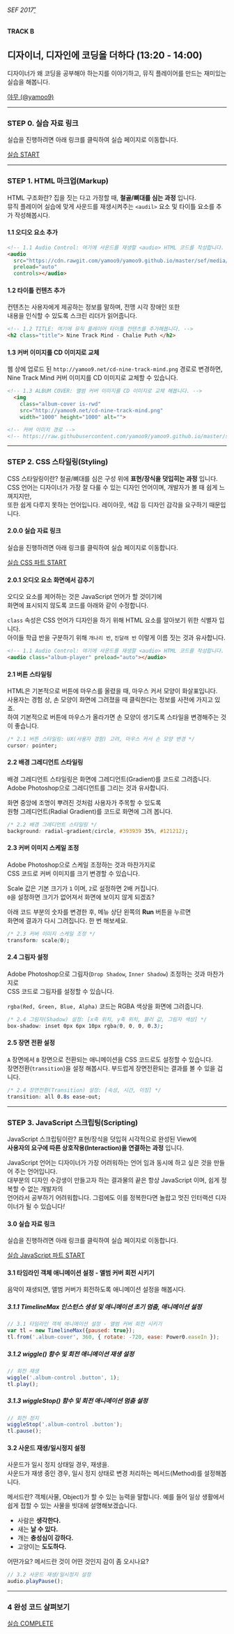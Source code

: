 <img src="ASSETS/SEF/logo.png" alt="" align="right">

###### SEF 2017[˚](http://sef.connect.or.kr/)

#### TRACK B
## 디자이너, 디자인에 코딩을 더하다 (13:20 - 14:00)

디자이너가 왜 코딩을 공부해야 하는지를 이야기하고, 뮤직 플레이어를 만드는 재미있는 실습을 해봅니다.

<samll>[야무 (@yamoo9)](http://facebook.com/yamoo9)</samll>

---

### STEP 0. 실습 자료 링크

실습을 진행하려면 아래 링크를 클릭하여 실습 페이지로 이동합니다.

[실습 START](https://jsfiddle.net/yamoo9/chLs72Lf/)

---

### STEP 1. HTML 마크업(Markup)

HTML 구조화란? 집을 짓는 다고 가정할 때, __철골/뼈대를 심는 과정__ 입니다.<br>
뮤직 플레이어 실습에 맞게 사운드를 재생시켜주는 `<audil>` 요소 및 타이틀 요소를 추가 작성해봅시다.

#### 1.1 오디오 요소 추가

```html
<!-- 1.1 Audio Control: 여기에 사운드를 재생할 <audio> HTML 코드를 작성합니다. -->
<audio
  src="https://cdn.rawgit.com/yamoo9/yamoo9.github.io/master/sef/media/source/01-OneCallAway.compressed.mp3"
  preload="auto"
  controls></audio>
```

#### 1.2 타이틀 컨텐츠 추가

컨텐츠는 사용자에게 제공하는 정보를 말하며, 전맹 시각 장애인 또한<br>
내용을 인식할 수 있도록 스크린 리더가 읽어줍니다.

```html
<!-- 1.2 TITLE: 여기에 뮤직 플레이어 타이틀 컨텐츠를 추가해봅니다. -->
<h2 class="title"> Nine Track Mind - Chalie Puth </h2>
```

#### 1.3 커버 이미지를 CD 이미지로 교체

웹 상에 업로드 된 `http://yamoo9.net/cd-nine-track-mind.png` 경로로 변경하면,<br>
Nine Track Mind 커버 이미지를 CD 이미지로 교체할 수 있습니다.

```html
<!-- 1.3 ALBUM COVER: 앨범 커버 이미지를 CD 이미지로 교체 해봅니다. -->
  <img
    class="album-cover is-rwd"
    src="http://yamoo9.net/cd-nine-track-mind.png"
    width="1000" height="1000" alt="">

<!-- 커버 이미지 경로 -->
<!-- https://raw.githubusercontent.com/yamoo9/yamoo9.github.io/master/sef/media/cover.jpg -->
```

---

### STEP 2. CSS 스타일링(Styling)

CSS 스타일링이란? 철골/뼈대를 심은 구성 위에 __표현/장식을 덧입히는 과정__ 입니다.<br>
CSS 언어는 디자이너가 가장 잘 다룰 수 있는 디자인 언어이며, 개발자가 볼 때 쉽게 느껴지지만,<br>
또한 쉽게 다루지 못하는 언어입니다. 레이아웃, 색감 등 디자인 감각을 요구하기 때문입니다.

#### 2.0.0 실습 자료 링크

실습을 진행하려면 아래 링크를 클릭하여 실습 페이지로 이동합니다.

[실습 CSS 파트 START](https://jsfiddle.net/yamoo9/chLs72Lf/1/)

#### 2.0.1 오디오 요소 화면에서 감추기

오디오 요소를 제어하는 것은 JavaScript 언어가 할 것이기에<br>
화면에 표시되지 않도록 코드를 아래와 같이 수정합니다.

`class` 속성은 CSS 언어가 디자인을 하기 위해 HTML 요소를 알아보기 위한 식별자 입니다.<br>
아이들 학급 반을 구분하기 위해 `개나리 반`, `진달래 반` 이렇게 이름 짓는 것과 유사합니다.

```html
<!-- 1.1 Audio Control: 여기에 사운드를 재생할 <audio> HTML 코드를 작성합니다. -->
<audio class="album-player" preload="auto"></audio>
```

#### 2.1 버튼 스타일링

HTML은 기본적으로 버튼에 마우스를 올렸을 때, 마우스 커서 모양이 화살표입니다.<br>
사용자는 경험 상, 손 모양이 화면에 그려졌을 때 클릭한다는 정보를 사전에 가지고 있죠.<br>
하여 기본적으로 버튼에 마우스가 올라가면 손 모양이 생기도록 스타일을 변경해주는 것이 좋습니다.

```css
/* 2.1 버튼 스타일링: UX(사용자 경험) 고려, 마우스 커서 손 모양 변경 */
cursor: pointer;
```

#### 2.2 배경 그레디언트 스타일링

배경 그레디언트 스타일링은 화면에 그레디언트(Gradient)를 코드로 그려줍니다.<br>
Adobe Photoshop으로 그레디언트를 그리는 것과 유사합니다.

화면 중앙에 조명이 뿌려진 것처럼 사용자가 주목할 수 있도록<br>
원형 그레디언트(Radial Gradient)를 코드로 화면에 그려 봅니다.

```css
/* 2.2 배경 그레디언트 스타일링 */
background: radial-gradient(circle, #393939 35%, #121212);
```

#### 2.3 커버 이미지 스케일 조정

Adobe Photoshop으로 스케일 조정하는 것과 마찬가지로<br>
CSS 코드로 커버 이미지를 크기 변경할 수 있습니다.

Scale 값은 기본 크기가 `1` 이며, `2`로 설정하면 2배 커집니다.<br>
`0`을 설정하면 크기가 없어져서 화면에 보이지 않게 되겠죠?

아래 코드 부분의 숫자를 변경한 후, 메뉴 상단 왼쪽의 __Run__ 버튼을 누르면<br>
화면에 결과가 다시 그려집니다. 한 번 해보세요.

```css
/* 2.3 커버 이미지 스케일 조정 */
transform: scale(0);
```

#### 2.4 그림자 설정

Adobe Photoshop으로 그림자(`Drop Shadow`, `Inner Shadow`) 조정하는 것과 마찬가지로<br>
CSS 코드로 그림자를 설정할 수 있습니다.

`rgba(Red, Green, Blue, Alpha)` 코드는 RGBA 색상을 화면에 그려줍니다.

```css
/* 2.4 그림자(Shadow) 설정: [x축 위치, y축 위치, 블러 값, 그림자 색상] */
box-shadow: inset 0px 6px 10px rgba(0, 0, 0, 0.3);
```

#### 2.5 장면 전환 설정

`A` 장면에서 `B` 장면으로 전환되는 애니메이션을 CSS 코드로도 설정할 수 있습니다.<br>
장면전환(`transition`)을 설정 해봅시다. 부드럽게 장면전환되는 결과를 볼 수 있을 겁니다.

```css
/* 2.4 장면전환(Transition) 설정: [속성, 시간, 이징] */
transition: all 0.8s ease-out;
```

---

### STEP 3. JavaScript 스크립팅(Scripting)

JavaScript 스크립팅이란? 표현/장식을 덧입혀 시각적으로 완성된 View에<br>
__사용자의 요구에 따른 상호작용(Interaction)을 연결하는 과정__ 입니다.

JavaScript 언어는 디자이너가 가장 어려워하는 언어 임과 동시에 하고 싶은 것을 만들어 주는 언어입니다.<br>
대부분의 디자인 수강생이 만들고자 하는 결과물의 끝은 항상 JavaScript 이며, 쉽게 정복할 수 없는 개발자의<br>
언어라서 공부하기 어려워합니다. 그럼에도 이를 정복한다면 놀랍고 멋진 인터랙션 디자이너가 될 수 있습니다<i>!</i>

#### 3.0 실습 자료 링크

실습을 진행하려면 아래 링크를 클릭하여 실습 페이지로 이동합니다.

[실습 JavaScript 파트 START](https://jsfiddle.net/yamoo9/chLs72Lf/2/)

#### 3.1 타임라인 객체 애니메이션 설정 - 앨범 커버 회전 시키기

음악이 재생되면, 앨범 커버가 회전하도록 애니메이션 설정을 해봅시다.

##### 3.1.1 TimelineMax 인스턴스 생성 및 애니메이션 초기 멈춤, 애니메이션 설정

```js
// 3.1 타임라인 객체 애니메이션 설정 - 앨범 커버 회전 시키기
var tl = new TimelineMax({paused: true});
tl.from('.album-cover', 360, { rotate: -720, ease: Power0.easeIn });
```

##### 3.1.2 wiggle() 함수 및 회전 애니메이션 재생 설정

```js
// 회전 재생
wiggle('.album-control .button', 1);
tl.play();
```

##### 3.1.3 wiggleStop() 함수 및 회전 애니메이션 멈춤 설정

```js
// 회전 정지
wiggleStop('.album-control .button');
tl.pause();
```

#### 3.2 사운드 재생/일시정지 설정

사운드가 일시 정지 상태일 경우, 재생을.<br>
사운드가 재생 중인 경우, 일시 정지 상태로 변경 처리하는 메서드(Method)를 설정해봅니다.

메서드란? 객체(사물, Object)가 할 수 있는 능력을 말합니다.
예를 들어 일상 생활에서 쉽게 접할 수 있는 사물을 빗대에 설명해보겠습니다.

- 사람은 __생각한다.__
- 새는 __날 수 있다.__
- 개는 __충성심이 강하다.__
- 고양이는 __도도하다.__

어떤가요? 메서드란 것이 어떤 것인지 감이 좀 오시나요?

```js
// 3.2 사운드 재생/일시정지 설정
audio.playPause();
```

---

### 4 완성 코드 살펴보기

[실습 COMPLETE](https://jsfiddle.net/yamoo9/chLs72Lf/3/)
